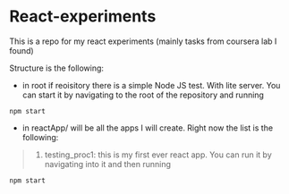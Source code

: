 # React-experiments
This is a repo for my react experiments (mainly tasks from coursera lab I found)

Structure is the following:
- in root if reoisitory there is a simple Node JS test. With lite server. You can start it by navigating to the root of the repository and running

```
npm start
```

- in reactApp/ will be all the apps I will create. Right now the list is the following:
> 1. testing_proc1: this is my first ever react app. You can run it by navigating into it and then running

```
npm start
```
